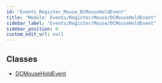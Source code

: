 ```yaml
---
id: "Events_Register_Mouse_DCMouseHoldEvent"
title: "Module: Events/Register/Mouse/DCMouseHoldEvent"
sidebar_label: "Events/Register/Mouse/DCMouseHoldEvent"
sidebar_position: 0
custom_edit_url: null
---
```


## Classes

- [DCMouseHoldEvent](../classes/Events_Register_Mouse_DCMouseHoldEvent.DCMouseHoldEvent.md)
